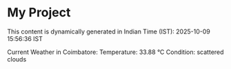 # My Project

This content is dynamically generated in Indian Time (IST): 2025-10-09 15:56:36 IST


Current Weather in Coimbatore:
Temperature: 33.88 °C
Condition: scattered clouds
